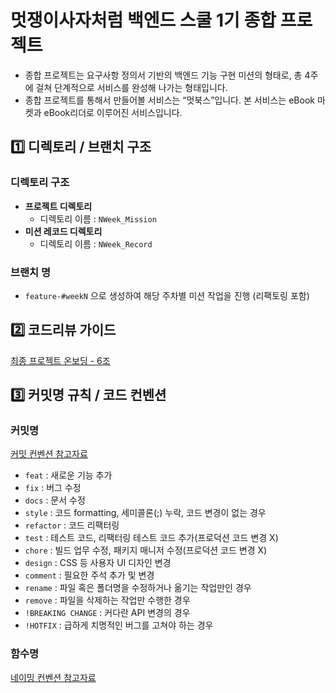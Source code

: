 # 멋쟁이사자처럼 백엔드 스쿨 1기 종합 프로젝트

- 종합 프로젝트는 요구사항 정의서 기반의 백엔드 기능 구현 미션의 형태로,
총 4주에 걸쳐 단계적으로 서비스를 완성해 나가는 형태입니다.
- 종합 프로젝트를 통해서 만들어볼 서비스는 “멋북스”입니다.
본 서비스는 eBook 마켓과 eBook리더로 이루어진 서비스입니다.

## 1️⃣ 디렉토리 / 브랜치 구조

### 디렉토리 구조

- **프로젝트 디렉토리**
    - 디렉토리 이름 : `NWeek_Mission`
- **미션 레코드 디렉토리**
    - 디렉토리 이름 : `NWeek_Record`

### 브랜치 명

- `feature-#weekN` 으로 생성하여 해당 주차별 미션 작업을 진행 (리팩토링 포함)

## 2️⃣ 코드리뷰 가이드

[최종 프로젝트 온보딩 - 6조](https://www.notion.so/6-e4fd3527d43744398d417e7fc0ffff12)

## 3️⃣ 커밋명 규칙 / 코드 컨벤션

### 커밋명

[커밋 컨벤션 참고자료](https://cocoon1787.tistory.com/708)

- `feat` : 새로운 기능 추가
- `fix` : 버그 수정
- `docs` : 문서 수정
- `style` : 코드 formatting, 세미콜론(;) 누락, 코드 변경이 없는 경우
- `refactor` : 코드 리팩터링
- `test` : 테스트 코드, 리팩터링 테스트 코드 추가(프로덕션 코드 변경 X)
- `chore` : 빌드 업무 수정, 패키지 매니저 수정(프로덕션 코드 변경 X)
- `design` : CSS 등 사용자 UI 디자인 변경
- `comment` : 필요한 주석 추가 및 변경
- `rename` : 파일 혹은 폴더명을 수정하거나 옮기는 작업만인 경우
- `remove` : 파일을 삭제하는 작업만 수행한 경우
- `!BREAKING CHANGE` : 커다란 API 변경의 경우
- `!HOTFIX` : 급하게 치명적인 버그를 고쳐야 하는 경우

### 함수명

[네이밍 컨벤션 참고자료](https://cocobi.tistory.com/27)
